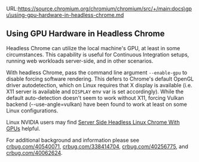 URL:https://source.chromium.org/chromium/chromium/src/+/main:docs\gpu\using-gpu-hardware-in-headless-chrome.md
## Using GPU Hardware in Headless Chrome

Headless Chrome can utilize the local machine's GPU, at least in some
circumstances. This capability is useful for Continuous Integration
setups, running web workloads server-side, and in other scenarios.

With headless Chrome, pass the command line argument `--enable-gpu` to
disable forcing software rendering. This defers to Chrome's default
OpenGL driver autodetection, which on Linux requires that X display is
available (i.e. X11 server is available and `DISPLAY` env var is set
accordingly). While the default auto-detection doesn't seem to work
without X11, forcing Vulkan backend (--use-angle=vulkan) have been
found to work at least on some Linux configurations.

Linux NVIDIA users may find [Server Side Headless Linux Chrome With
GPUs] helpful.

For additional background and information please see
[crbug.com/40540071](https://crbug.com/40540071),
[crbug.com/338414704](https://crbug.com/338414704),
[crbug.com/40256775](https://crbug.com/40256775), and
[crbug.com/40062624](https://crbug.com/40062624).

[Server Side Headless Linux Chrome With GPUs]: server-side-headless-linux-chrome-with-gpus.md

